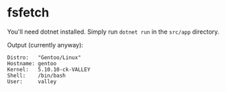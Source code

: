 # fsfetch

You'll need dotnet installed. Simply run `dotnet run` in the `src/app` directory.

Output (currently anyway):

```
Distro:   "Gentoo/Linux"
Hostname: gentoo
Kernel:   5.10.10-ck-VALLEY
Shell:    /bin/bash
User:     valley
```
